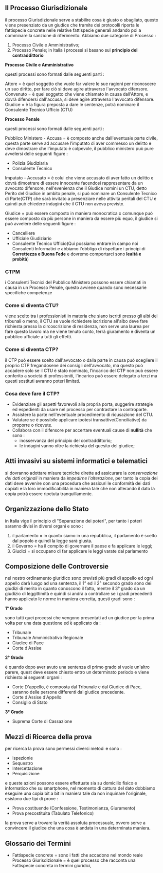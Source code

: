 ## Il Processo Giurisdizionale
il processo Giurisdizionale serve a stabilire cosa è giusto o sbagliato, questo viene presenziato da un giudice che tramite dei protocolli riporta le fattispecie concrete nelle relative fattispecie generali andando poi a comminare la sanzione di riferimento.
Abbiamo due categorie di Processo :
1) Processo Civile e Amministrativo;
2) Processo Penale;
in Italia i processi si basano sul **principio del contraddittorio**

**Processo Civile e Amministrativo**

questi processi sono formati dalle seguenti parti :

Attore = è quel soggetto che vuole far valere le sue ragioni per riconoscere un suo diritto, per fare ciò si deve agire attraverso l'avvocato difensore.
Convenuto = è quel soggetto che viene chiamato in causa dall'Attore, e dovrà difendersi dall'accusa, si deve agire attraverso l'avvocato difensore.
Giudice = è la figura preposta a dare le sentenze, potrà nominare il Consulente Tecnico Ufficio (CTU)

**Processo Penale**

questi processi sono formati dalle seguenti parti :

Pubblico Ministero - Accusa = è composto anche dall'eventuale parte civile, questa parte serve ad accusare l'imputato di aver commesso un delitto e deve dimostrare che l'imputato è colpevole, il pubblico ministero può pure avvelersi delle seguenti figure :
- Polizia Giudiziaria
- Consulente Tecnico

Imputato - Accusato = è colui che viene accusato di aver fatto un delitto e dovrà dimostrare di essere innocente facendosi rappresentare da un avvocato difensore, nell'evenienza che il Giudice nomini un CTU, detto Perito del Giudice in ambito penale, si può nominare un Consulente Tecnico di Parte(CTP) che sarà invitato a presenziare nelle attività peritali del CTU e quindi può chiedere indagini che il CTU non aveva previsto.

Giudice = può essere composto in maniera monocratica o comunque può essere composto da più persone in maniera da essere più equo, il giudice si può avvelere delle seguenti figure :
- Cancelliere
- Ufficiale Giudiziario
- Consulente Tecnico Ufficio(Qui possiamo entrare in campo noi Consulenti Informatici e abbiamo l'obbligo di rispettare i principi di **Correttezza e Buona Fede** e dovremo comportarci sono **lealtà e probità**)

### CTPM
i Consulenti Tecnici del Pubblico Ministero possono essere chiamati in causa in un Processo Penale, questo avviene quando sono necessarie specifiche competenze 

### Come si diventa CTU?
viene scelto tra i professionisti in materia che siano iscritti presso gli albi dei tribunali o meno, il CTU se vuole richiedere iscrizione all'albo deve fare richiesta presso la circoscrizione di residenza, non serve una laurea per fare questo lavoro ma ne viene tenuto conto, terrà giuramento e diventa un pubblico ufficiale a tutti gli effetti.

### Come si diventa CTP?
il CTP può essere scelto dall'avvocato o dalla parte in causa può scegliere il proprio CTP fregandosene dei consigli dell'avvocato, ma questo può accadere solo se il CTU è stato nominato, l'incarico del CTP non può essere conferito a società di professioniti, l'incarico può essere delegato a terzi ma questi sostituti avranno poteri limitati.

### Cosa deve fare il CTP?
- Evidenziare gli aspetti favorevoli alla propria porta, suggerire strategie ed espedienti da usare nel processo per contrastare la controparte.
- Assistere la parte nell'eventuale procedimento di ricusazione del CTU.
- Valutare se è possibile applicare ipotesi transattive(Conciliative) da proporre o ricevute.
- Collabora con il difensore per accertare eventuali cause di **nullità** che sono :
    - inosservanza del principio del contraddittorio;
    - le indagini vanno oltre la richiesta del quesito del giudice;

## Atti invasivi su sistemi informatici e telematici
si dovranno adottare misure tecniche dirette ad assicurare la *conservazione dei dati originali* in maniera da *impedirne l'alterazione*, per tanto la copia dei dati deve avvenire con una procedura che assicuri le conformità dei dati copiati e la loro immodificabilità in maniera tale che non alterando il dato la copia potrà essere ripetuta tranquillamente.

## Organizzazione dello Stato
in Italia vige il principio di "Separazione dei poteri", per tanto i poteri saranno divisi in diversi organi e sono :
1) il parlamento = in quanto siamo in una repubblica, il parlamento è scelto dal popolo e quindi la legge sarà giusta.
2) il Governo = ha il compito di governare il paese e fa applicare le leggi;
3) Giudici = si occupano di far applicare le leggi varate dal parlamento

## Composizione delle Controversie
nel nostro ordinamento giuridico sono previsti più gradi di appello ed ogni appello darà luogo ad una sentenza, il 1° ed il 2° secondo grado sono dei giudizi di merito in quanto conoscono il fatto, mentre il 3° grado da un giudizio di leggittimità e quindi si andrà a controllare se i gradi precedenti hanno applicato le norme in maniera corretta, questi gradi sono :

**1° Grado**

sono tutti quei processi che vengono presentati ad un giudice per la prima volta per una data questione ed è applicato da :

- Tribunale
- Tribunale Amministrativo Regionale
- Giudice di Pace
- Corte d'Assise

**2° Grado**

è quando dopo aver avuto una sentenza di primo grado si vuole un'altro parere, quest deve essere chiesto entro un determinato periodo e viene richiesto ai seguenti organi :

- Corte D'appello, è composta dal Tribunale e dal Giudice di Pace, saranno delle persone differenti dal giudice precedente.
- Corte d'Assise d'Appello
- Consiglio di Stato

**3° Grado**
- Suprema Corte di Cassazione

## Mezzi di Ricerca della prova
per ricerca la prova sono permessi diversi metodi e sono :
- Ispezionie
- Sequestro
- Intercettazione
- Perquisizione

e queste azioni possono essere effettuate sia su domicilio fisico e informatico che su smartphone, nel momento di cattura del dato dobbiamo eseguire una copia bit a bit in maniera tale da non inquinare l'originale, esistono due tipi di prove : 
- Prova costituende (Confessione, Testimonianza, Giuramento)
- Prova precostituita (Tabulato Telefonico)

la prova serve a trovare la verità assoluta processuale, ovvero serve a convincere il giudice che una cosa è andata in una determinata maniera.
## Glossario dei Termini
- Fattispecie concrete = sono i fatti che accadono nel mondo reale
Processo Giurisdizionale = è quel processo che racconta una Fattispecie concreta in termini giuridici, 
